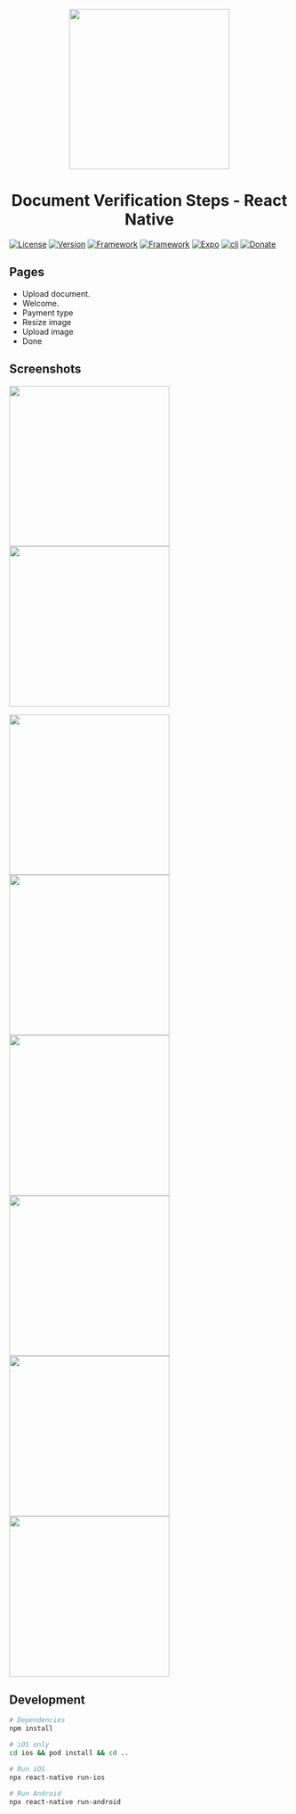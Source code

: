 <p align="center">
  <a>
    <img  width="288px" src="https://43b2ww204ca63vtwe12u1xq5-wpengine.netdna-ssl.com/wp-content/uploads/2018/12/facial-app.jpg">
  </a>
  <h1 align="center">Document Verification Steps - React Native</h1>  
</p>

[![License](https://img.shields.io/github/license/AbdelhamidLarachi/react-native-ecommerce)](https://github.com/AbdelhamidLarachi/react-native-ecommerce/blob/main/LICENSE) [![Version](https://img.shields.io/badge/version-v1.0.0-blue)]() [![Framework](https://img.shields.io/badge/Made%20with-React_Native-1f425f.svg)](https://reactnative.dev/) [![Framework](https://img.shields.io/badge/%20-no%20third%20party%20libraries-lightgrey)]() [![Expo](https://img.shields.io/badge/-expo-blue)]() [![cli](https://img.shields.io/badge/-cli-blue)]() [![Donate](https://img.shields.io/badge/Donate-Buy%20me%20a%20cofee-green)](https://www.buymeacoffee.com/abdelhamid)


## Pages

- Upload document.
- Welcome.
- Payment type
- Resize image
- Upload image
- Done

## Screenshots

<img width="288px" src="https://raw.githubusercontent.com/AbdelhamidLarachi/react-native-document-verification/master/img/welcome.png"> <img width="288px" src="https://raw.githubusercontent.com/AbdelhamidLarachi/react-native-document-verification/master/img/upload.png">

<img width="288px" src="https://raw.githubusercontent.com/AbdelhamidLarachi/react-native-document-verification/master/img/paymentType.png">
<img width="288px" src="https://raw.githubusercontent.com/AbdelhamidLarachi/react-native-document-verification/master/img/paymentType2.png">

<img width="288px" src="https://raw.githubusercontent.com/AbdelhamidLarachi/react-native-document-verification/master/img/paymentType3.png">
<img width="288px" src="https://raw.githubusercontent.com/AbdelhamidLarachi/react-native-document-verification/master/img/photo.png">
<img width="288px" src="https://raw.githubusercontent.com/AbdelhamidLarachi/react-native-document-verification/master/img/resize.png">

<img width="288px" src="https://raw.githubusercontent.com/AbdelhamidLarachi/react-native-document-verification/master/img/done.png"> 

## Development

```bash
# Dependencies
npm install

# iOS only
cd ios && pod install && cd ..

# Run iOS
npx react-native run-ios

# Run Android
npx react-native run-android

```

